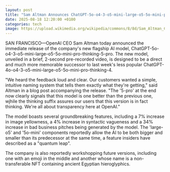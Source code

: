 ```yaml
---
layout: post
title: "Sam Altman Announces ChatGPT-5o-o4-3-o5-mini-large-o5-5o-mini-pro-thinking-5-pro"
date: 2025-08-18 12:20:00 +0100
categories: tech
image: https://upload.wikimedia.org/wikipedia/commons/8/8d/Sam_Altman_CropEdit_James_Tamim.jpg
---
```


SAN FRANCISCO—OpenAI CEO Sam Altman today announced the immediate release of the company's new flagship AI model, ChatGPT-5o-o4-3-o5-mini-large-o5-5o-mini-pro-thinking-5-pro. The new model, unveiled in a brief, 2-second pre-recorded video, is designed to be a direct and much more memorable successor to last week's less popular ChatGPT-4o-o4-3-o5-mini-large-o5-5o-mini-pro-thinking-4.

"We heard the feedback loud and clear. Our customers wanted a simple, intuitive naming system that tells them exactly what they're getting," said Altman in a blog post accompanying the release. "The '5-pro' at the end now clearly signals that this model is one better than the previous one, wjhile the thinking suffix assures our users that this version is in fact thinking. We're all about transparency here at OpenAI."

The model boasts several groundbreaking features, including a 7% increase in image yellowness, a 4% increase in syntactic vagueness and a 34% increase in bad business pitches being generated by the model. The 'large-o5' and '5o-mini' components reportedly allow the AI to be both bigger and smaller than its predecessor at the same time, a feature insiders have described as a "quantum leap".

The company is also reportedly workshopping future versions, including one with an emoji in the middle and another whose name is a non-transferable NFT containing ancient Egyptian hieroglyphics.